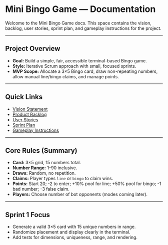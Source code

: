 # Mini Bingo Game — Documentation

Welcome to the Mini Bingo Game docs. This space contains the vision, backlog, user stories, sprint plan, and gameplay instructions for the project.

---

## Project Overview
- **Goal:** Build a simple, fair, accessible terminal-based Bingo game.
- **Style:** Iterative Scrum approach with small, focused sprints.
- **MVP Scope:** Allocate a 3×5 Bingo card, draw non-repeating numbers, allow manual line/bingo claims, and manage points.

---

## Quick Links
- [Vision Statement](./README.md)
- [Product Backlog](./README.md)
- [User Stories](./README.md)
- [Sprint Plan](./README.md)
- [Gameplay Instructions](./README.md)

---

## Core Rules (Summary)
- **Card:** 3×5 grid, 15 numbers total.
- **Number Range:** 1–90 inclusive.
- **Draws:** Random, no repetition.
- **Claims:** Player types `line` or `bingo` to claim wins.
- **Points:** Start 20; -2 to enter; +10% pool for line; +50% pool for bingo; -1 bad number; -3 false claim.
- **Players:** Choose number of bot opponents (modes coming later).

---

## Sprint 1 Focus
- Generate a valid 3×5 card with 15 unique numbers in range.
- Randomize placement and display clearly in the terminal.
- Add tests for dimensions, uniqueness, range, and rendering.
